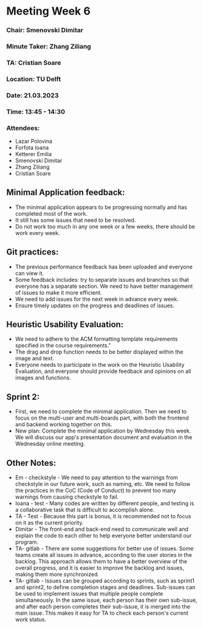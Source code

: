 # Meeting Week 6

### Chair: Smenovski Dimitar 
### Minute Taker: Zhang Ziliang 
### TA: Cristian Soare
### Location: TU Delft
### Date: 21.03.2023
### Time: 13:45 - 14:30
### Attendees: 
* Lazar Polovina
* Forfota Ioana
* Ketterer Emilia
* Smenovski Dimitar
* Zhang Ziliang
* Cristian Soare


## Minimal Application feedback:
* The minimal application appears to be progressing normally and has completed most of the work.
* It still has some issues that need to be resolved.
* Do not work too much in any one week or a few weeks, there should be work every week.

## Git practices:
* The previous performance feedback has been uploaded and everyone can view it. 
* Some feedback includes: try to separate issues and branches so that everyone has a separate section. We need to have better management of issues to make it more efficient.
* We need to add issues for the next week in advance every week.
* Ensure timely updates on the progress and deadlines of issues.

## Heuristic Usability Evaluation:
* We need to adhere to the ACM formatting template requirements specified in the course requirements."
* The drag and drop function needs to be better displayed within the image and text.
* Everyone needs to participate in the work on the Heuristic Usability Evaluation, and everyone should provide feedback and opinions on all images and functions.

## Sprint 2:
* First, we need to complete the minimal application. Then we need to focus on the multi-user and multi-boards part, with both the frontend and backend working together on this.
* New plan: Complete the minimal application by Wednesday this week. We will discuss our app's presentation document and evaluation in the Wednesday online meeting.
## Other Notes:
* Em - checkstyle - We need to pay attention to the warnings from checkstyle in our future work, such as naming, etc. We need to follow the practices in the CoC (Code of Conduct) to prevent too many warnings from causing checkstyle to fail.
* Ioana - test - Many codes are written by different people, and testing is a collaborative task that is difficult to accomplish alone. 
* TA - Test - Because this part is bonus, it is recommended not to focus on it as the current priority.
* Dimitar - The front-end and back-end need to communicate well and explain the code to each other to help everyone better understand our program.
* TA- gitlab - There are some suggestions for better use of issues. Some teams create all issues in advance, according to the user stories in the backlog. This approach allows them to have a better overview of the overall progress, and it is easier to improve the backlog and issues, making them more synchronized.
* TA- gitlab - Issues can be grouped according to sprints, such as sprint1 and sprint2, to define completion stages and deadlines. Sub-issues can be used to implement issues that multiple people complete simultaneously. In the same issue, each person has their own sub-issue, and after each person completes their sub-issue, it is merged into the main issue. This makes it easy for TA to check each person's current work status.


